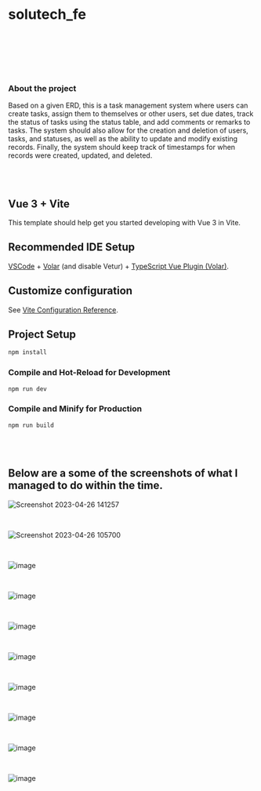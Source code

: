 
# solutech_fe
<br><br>

<br><br>
### About the project
<p>Based on a given ERD, this is a task management system where users can create tasks, assign them to themselves or other users, set due dates, track the status of tasks using the status table, and add comments or remarks to tasks. The system should also allow for the creation and deletion of users, tasks, and statuses, as well as the ability to update and modify existing records. Finally, the system should keep track of timestamps for when records were created, updated, and deleted.</p>

<br><br>


## Vue 3 + Vite

This template should help get you started developing with Vue 3 in Vite.<br>

## Recommended IDE Setup

[VSCode](https://code.visualstudio.com/) + [Volar](https://marketplace.visualstudio.com/items?itemName=Vue.volar) (and disable Vetur) + [TypeScript Vue Plugin (Volar)](https://marketplace.visualstudio.com/items?itemName=Vue.vscode-typescript-vue-plugin).<br>

## Customize configuration

See [Vite Configuration Reference](https://vitejs.dev/config/).<br>

## Project Setup 

```sh
npm install
```

### Compile and Hot-Reload for Development

```sh
npm run dev
```

### Compile and Minify for Production

```sh
npm run build

```
<br><br>

## Below are a some of the screenshots of what I managed to do within the time.

![Screenshot 2023-04-26 141257](https://user-images.githubusercontent.com/56028045/234558759-80760054-8783-4f61-ae58-fa292e59c052.png)

<br>

![Screenshot 2023-04-26 105700](https://user-images.githubusercontent.com/56028045/234561025-c1f14814-2743-443d-bce9-632ee5f56881.png)

<br>

![image](https://user-images.githubusercontent.com/56028045/234561898-e770b2e7-dac1-4478-a67c-371a62fbcf6d.png)

<br>

![image](https://user-images.githubusercontent.com/56028045/234562838-ee0cb1d0-66d5-4ad7-a766-6292f14a52b2.png)

<br>

![image](https://user-images.githubusercontent.com/56028045/234563204-d1d53991-e68e-4b6a-b5ac-e7bd45e52450.png)

<br>

![image](https://user-images.githubusercontent.com/56028045/234563466-2657d8de-66c0-4251-a425-34359440e835.png)

<br>

![image](https://user-images.githubusercontent.com/56028045/234563647-bf02b696-a8cd-48f2-bf1b-0df042fa4a73.png)

<br>

![image](https://user-images.githubusercontent.com/56028045/234563822-f475749b-1f73-460a-8d6a-832864f43fd8.png)

<br>

![image](https://user-images.githubusercontent.com/56028045/234564098-355ad351-f148-49fa-9b84-712c0760ee18.png)

<br>

![image](https://user-images.githubusercontent.com/56028045/234564358-6fb50f66-ab70-4860-a648-fd3cc4b9c466.png)

